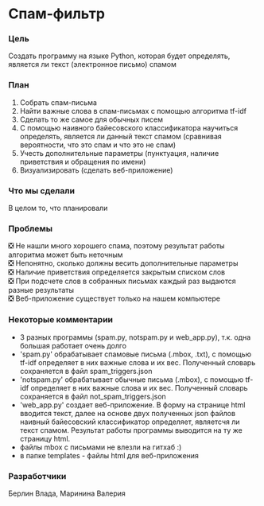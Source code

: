 # Спам-фильтр

### Цель
Создать программу на языке Python, которая будет определять, является ли текст (электронное письмо) спамом

### План
1. Собрать спам-письма
2. Найти важные слова в спам-письмах с помощью алгоритма tf-idf
3. Сделать то же самое для обычных писем
4. С помощью наивного байесовского классификатора научиться определять, является ли данный текст спамом (сравнивая вероятности, что это спам и что это не спам)
5. Учесть дополнительные параметры (пунктуация, наличие приветствия и обращения по имени)
6. Визуализировать (сделать веб-приложение)

### Что мы сделали
В целом то, что планировали

### Проблемы
:negative_squared_cross_mark: Не нашли много хорошего спама, поэтому результат работы алгоритма может быть неточным    
:negative_squared_cross_mark: Непонятно, сколько должны весить дополнительные параметры    
:negative_squared_cross_mark: Наличие приветствия определяется закрытым списком слов    
:negative_squared_cross_mark: При подсчете слов в собранных письмах каждый раз выдаются разные результаты    
:negative_squared_cross_mark: Веб-приложение существует только на нашем компьютере   

### Некоторые комментарии
- 3 разных программы (spam.py, notspam.py и web_app.py), т.к. одна большая работает очень долго
- 'spam.py' обрабатывает спамовые письма (.mbox, .txt), с помощью tf-idf определяет в них важные слова и их вес. Полученный словарь сохраняется в файл spam_triggers.json
- 'notspam.py' обрабатывает обычные письма (.mbox), с помощью tf-idf определяет в них важные слова и их вес. Полученный словарь сохраняется в файл not_spam_triggers.json
- 'web_app.py' создает веб-приложение. В форму на странице html вводится текст, далее на основе двух полученных json файлов наивный байесовский классификатор определяет, являетсчя ли текст спамом. Результат работы программы выводится на ту же страницу html.
- файлы mbox с письмами не влезли на гитхаб :)
- в папке templates - файлы html для веб-приложения

### Разработчики
Берлин Влада, Маринина Валерия

